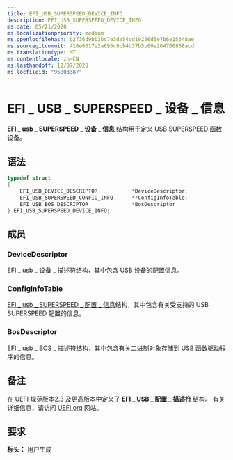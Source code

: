 ```yaml
---
title: EFI_USB_SUPERSPEED_DEVICE_INFO
description: EFI_USB_SUPERSPEED_DEVICE_INFO
ms.date: 05/21/2020
ms.localizationpriority: medium
ms.openlocfilehash: b2f36d9bb3bc7e3da54dd19256d5e7b6e15348ae
ms.sourcegitcommit: 418e6617e2a695c9cb4b37b5b60e264760858acd
ms.translationtype: MT
ms.contentlocale: zh-CN
ms.lasthandoff: 12/07/2020
ms.locfileid: "96803387"
---
```

# <a name="efi_usb_superspeed_device_info"></a>EFI \_ USB \_ SUPERSPEED \_ 设备 \_ 信息

**EFI \_ usb \_ SUPERSPEED \_ 设备 \_ 信息** 结构用于定义 USB SUPERSPEED 函数设备。

## <a name="syntax"></a>语法

```cpp
typedef struct
{
    EFI_USB_DEVICE_DESCRIPTOR           *DeviceDescriptor;
    EFI_USB_SUPERSPEED_CONFIG_INFO      **ConfigInfoTable;
    EFI_USB_BOS_DESCRIPTOR              *BosDescriptor
} EFI_USB_SUPERSPEED_DEVICE_INFO;
```

## <a name="members"></a>成员

### <a name="devicedescriptor"></a>DeviceDescriptor

EFI \_ usb \_ 设备 \_ 描述符结构，其中包含 USB 设备的配置信息。

### <a name="configinfotable"></a>ConfigInfoTable

[EFI \_ usb \_ SUPERSPEED \_ 配置 \_ 信息](efi-usb-superspeed-config-info.md)结构，其中包含有关受支持的 USB SUPERSPEED 配置的信息。

### <a name="bosdescriptor"></a>BosDescriptor

[EFI \_ usb \_ BOS \_ 描述符](efi-usb-bos-descriptor.md)结构，其中包含有关二进制对象存储到 USB 函数驱动程序的信息。

## <a name="remarks"></a>备注

在 UEFI 规范版本2.3 及更高版本中定义了 **EFI \_ USB \_ 配置 \_ 描述符** 结构。 有关详细信息，请访问 [UEFI.org](https://uefi.org/specifications) 网站。

## <a name="requirements"></a>要求

**标头：** 用户生成
